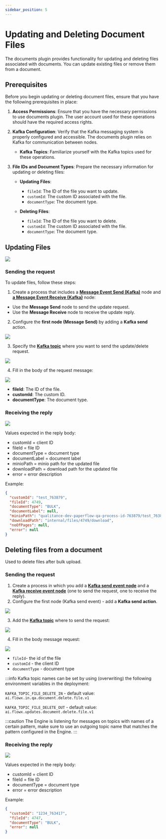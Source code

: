```yaml
---
sidebar_position: 5
---
```


# Updating and Deleting Document Files

The documents plugin provides functionality for updating and deleting files associated with documents. You can update existing files or remove them from a document.

## Prerequisites

Before you begin updating or deleting document files, ensure that you have the following prerequisites in place:

1. **Access Permissions**: Ensure that you have the necessary permissions to use documents plugin. The user account used for these operations should have the required access rights.

2. **Kafka Configuration**: Verify that the Kafka messaging system is properly configured and accessible. The documents plugin relies on Kafka for communication between nodes.

    - **Kafka Topics**: Familiarize yourself with the Kafka topics used for these operations.

3.  **File IDs and Document Types**: Prepare the necessary information for updating or deleting files:

    - **Updating Files**:
      - `fileId`: The ID of the file you want to update.
      - `customId`: The custom ID associated with the file.
      - `documentType`: The document type.

    - **Deleting Files**:
      - `fileId`: The ID of the file you want to delete.
      - `customId`: The custom ID associated with the file.
      - `documentType`: The document type.




## Updating Files

![](https://s3.eu-west-1.amazonaws.com/docx.flowx.ai/release34/update_process.png)

### Sending the request

To update files, follow these steps:

1. Create a process that includes a [**Message Event Send (Kafka)**](../../../../../building-blocks/node/message-send-received-task-node.md#configuring-a-message-send-task-node) node and [**a Message Event Receive (Kafka)**](../../../../../building-blocks/node/message-send-received-task-node.md#configuring-a-message-receive-task-node) node:

* Use the **Message Send** node to send the update request.
* Use the **Message Receive** node to receive the update reply.

2. Configure the **first node (Message Send)** by adding a **Kafka send** action.

![](https://s3.eu-west-1.amazonaws.com/docx.flowx.ai/platform-deep-dive/doc_update_params.png)


3. Specify the [**Kafka topic**](../../../plugins-setup-guide/documents-plugin-setup/documents-plugin-setup.md#kafka-configuration) where you want to send the update/delete request.


![](https://s3.eu-west-1.amazonaws.com/docx.flowx.ai/platform-deep-dive/doc_update_topic.png)

4. Fill in the body of the request message:

![](https://s3.eu-west-1.amazonaws.com/docx.flowx.ai/platform-deep-dive/doc_update_body.png)

* **fileId**: The ID of the file.
* **customId**: The custom ID.
* **documentType**: The document type.


### Receiving the reply

![](https://s3.eu-west-1.amazonaws.com/docx.flowx.ai/platform-deep-dive/doc_update_ceva.png)

Values expected in the reply body:

* customId = client ID
* fileId = file ID
* documentType = document type
* documentLabel = document label
* minioPath = minio path for the updated file
* downloadPath = download path for the updated file
* error = error description

Example:

```json
{
  "customId": "test_763879",
  "fileId": 4749,
  "documentType": "BULK",
  "documentLabel": null,
  "minioPath": "qualitance-dev-paperflow-qa-process-id-763879/test_763879/4749_BULK.pdf",
  "downloadPath": "internal/files/4749/download",
  "noOfPages": null,
  "error": null
}
```

## Deleting files from a document

Used to delete files after bulk upload.

### Sending the request

1. Create a process in which you add a [**Kafka send event node**](../../../../../building-blocks/node/message-send-received-task-node.md#configuring-a-message-send-task-node) and a [**Kafka receive event node**](../../../../../building-blocks/node/message-send-received-task-node.md#configuring-a-message-receive-task-node) (one to send the request, one to receive the reply).
2. Configure the first node (Kafka send event) - add a **Kafka send action**.

![](https://s3.eu-west-1.amazonaws.com/docx.flowx.ai/platform-deep-dive/doc_delete_general.png)

3. Add the [**Kafka topic**](../../../plugins-setup-guide/documents-plugin-setup/documents-plugin-setup.md#kafka-configuration) where to send the request:

![](https://s3.eu-west-1.amazonaws.com/docx.flowx.ai/platform-deep-dive/doc_delete_topic.png)

4. Fill in the body message request:

![](https://s3.eu-west-1.amazonaws.com/docx.flowx.ai/platform-deep-dive/delete_doc_body.png)

* `fileId`- the id of the file 
* `customId` - the client ID
* `documentType` - document type

:::info
Kafka topic names can be set by using (overwriting) the following environment variables in the deployment:

`KAFKA_TOPIC_FILE_DELETE_IN` - default value: `ai.flowx.in.qa.document.delete.file.v1`

`KAFKA_TOPIC_FILE_DELETE_OUT` - default value: `ai.flowx.updates.document.delete.file.v1`


:::caution
The Engine is listening for messages on topics with names of a certain pattern, make sure to use an outgoing topic name that matches the pattern configured in the Engine.
:::

### Receiving the reply

![](https://s3.eu-west-1.amazonaws.com/docx.flowx.ai/platform-deep-dive/delete_doc_reply.png)

Values expected in the reply body:

* customId = client ID
* fileId = file ID
* documentType = document type
* error = error description

Example:

```json
{
  "customId": "1234_763417",
  "fileId": 4747,
  "documentType": "BULK",
  "error": null
}
```